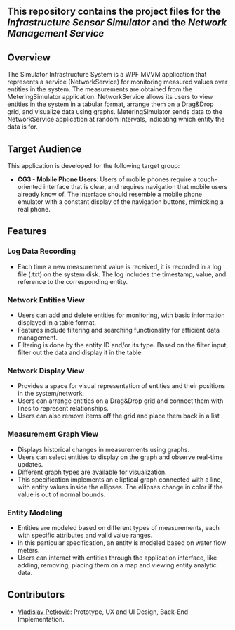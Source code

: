 
## This repository contains the project files for the *Infrastructure Sensor Simulator* and the *Network Management Service*

## Overview

The Simulator Infrastructure System is a WPF MVVM application that represents a service (NetworkService) for monitoring measured values over entities in the system. The measurements are obtained from the MeteringSimulator application. NetworkService allows its users to view entities in the system in a tabular format, arrange them on a Drag&Drop grid, and visualize data using graphs. MeteringSimulator sends data to the NetworkService application at random intervals, indicating which entity the data is for.

## Target Audience

This application is developed for the following target group:

- **CG3 - Mobile Phone Users**: Users of mobile phones require a touch-oriented interface that is clear, and requires navigation that mobile users already know of. The interface should resemble a mobile phone emulator with a constant display of the navigation buttons, mimicking a real phone.

## Features

### Log Data Recording
- Each time a new measurement value is received, it is recorded in a log file (.txt) on the system disk. The log includes the timestamp, value, and reference to the corresponding entity.

### Network Entities View
- Users can add and delete entities for monitoring, with basic information displayed in a table format.
- Features include filtering and searching functionality for efficient data management.
- Filtering is done by the entity ID and/or its type. Based on the filter input, filter out the data and display it in the table.

### Network Display View
- Provides a space for visual representation of entities and their positions in the system/network.
- Users can arrange entities on a Drag&Drop grid and connect them with lines to represent relationships.
- Users can also remove items off the grid and place them back in a list

### Measurement Graph View
- Displays historical changes in measurements using graphs.
- Users can select entities to display on the graph and observe real-time updates.
- Different graph types are available for visualization.
- This specification implements an elliptical graph connected with a line, with entity values inside the ellipses. The ellipses change in color if the value is out of normal bounds.

### Entity Modeling
- Entities are modeled based on different types of measurements, each with specific attributes and valid value ranges.
- In this particular specification, an entity is modeled based on water flow meters.
- Users can interact with entities through the application interface, like adding, removing, placing them on a map and viewing entity analytic data.

## Contributors

- [Vladislav Petković](https://github.com/SaladVlad): Prototype, UX and UI Design, Back-End Implementation.

